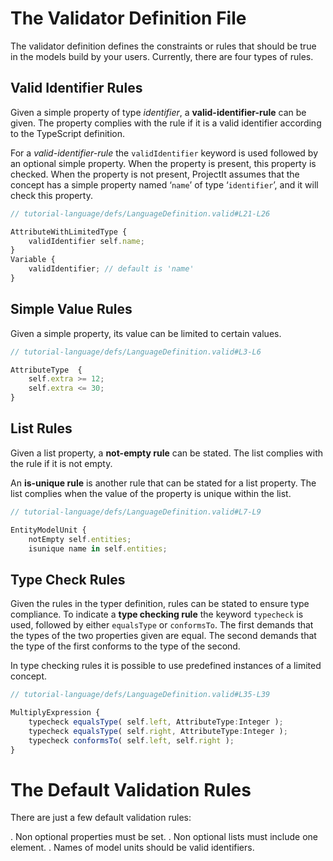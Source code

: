 <script>
    import Note from "../../../../lib/notes/Note.svelte";
</script>


# The Validator Definition File
The validator definition defines the constraints or rules that should be true in the models build by your users. 
Currently, there are four types of rules.

## Valid Identifier Rules

Given a simple property of type *identifier*, a **valid-identifier-rule** can be given. The property complies with the
rule if it is a valid identifier according to the TypeScript definition.

For a *valid-identifier-rule* the `validIdentifier` keyword is used followed by an optional simple property. When the
property is present, this property is checked. When the property is not present, ProjectIt assumes that the
concept has a simple property named ‘`name`’ of type ‘`identifier`’, and it will check this property.


```ts
// tutorial-language/defs/LanguageDefinition.valid#L21-L26

AttributeWithLimitedType {
    validIdentifier self.name;
}
Variable {
    validIdentifier; // default is 'name'
}
```

## Simple Value Rules
Given a simple property, its value can be limited to certain values.

```ts
// tutorial-language/defs/LanguageDefinition.valid#L3-L6

AttributeType  {
	self.extra >= 12;
	self.extra <= 30;
}
```

## List Rules
Given a list property, a **not-empty rule** can be stated. The list complies with the rule if it is not empty.

An **is-unique rule** is another rule that can be stated for a list property. The list
complies when the value of the property is unique within the list.

```ts
// tutorial-language/defs/LanguageDefinition.valid#L7-L9

EntityModelUnit {
    notEmpty self.entities;
    isunique name in self.entities;
```

## Type Check Rules
Given the rules in the typer definition, rules can be stated to ensure type compliance.
To indicate a **type checking rule** the keyword `typecheck` is used, followed by either `equalsType` or `conformsTo`.
The first demands that the types of the two properties given are equal. The second demands that the type of the first
conforms to the type of the second.

In type checking rules it is possible to use predefined instances of a limited concept.

```ts
// tutorial-language/defs/LanguageDefinition.valid#L35-L39

MultiplyExpression {
    typecheck equalsType( self.left, AttributeType:Integer );
    typecheck equalsType( self.right, AttributeType:Integer );
    typecheck conformsTo( self.left, self.right );
}
```

<a name="default-validation-rules"></a>
# The Default Validation Rules

There are just a few default validation rules:

. Non optional properties must be set.
. Non optional lists must include one element.
. Names of model units should be valid identifiers.
